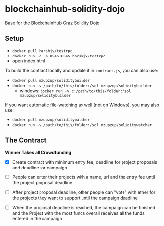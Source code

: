 # blockchainhub-solidity-dojo 

Base for the BlockchainHub Graz Solidity Dojo

## Setup

* `docker pull harshjv/testrpc`
* `docker run -d -p 8545:8545 harshjv/testrpc`
* open index.html

To build the contract locally and update it in `contract.js`, you can also use:

* `docker pull mzupzup/soliditybuilder`
* `docker run -v /path/to/this/folder:/sol mzupzup/soliditybuilder`
  * windows: `docker run -v c:/path/to/this/folder:/sol mzupzup/soliditybuilder`

If you want automatic file-watching as well (not on Windows), you may also use:

* `docker pull mzupzup/soliditywatcher`
* `docker run -v /path/to/this/folder:/sol mzupzup/soliditywatcher`

## The Contract

**Winner Takes all Crowdfunding**

- [x] Create contract with minimum entry fee, deadline for project proposals and deadline for campaign
- [ ] People can enter their projects with a name, url and the entry fee until the project proposal deadline 
- [ ] After project proposal deadline, other people can "vote" with ether for the projects they want to support until the campaign deadline
- [ ] When the proposal deadline is reached, the campaign can be finished and the Project with the most funds overall receives all the funds entered in the campaign

